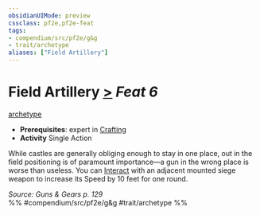 ```yaml
---
obsidianUIMode: preview
cssclass: pf2e,pf2e-feat
tags:
- compendium/src/pf2e/g&g
- trait/archetype
aliases: ["Field Artillery"]
---
```

# Field Artillery  [>](../../rules/core-rulebook/chapter-9-playing-the-game.md#Actions "Single Action") *Feat 6*  
[archetype](../../rules/traits/archetype.md)  

- **Prerequisites**: expert in [Crafting](../skills.md#Crafting)
- **Activity** Single Action

While castles are generally obliging enough to stay in one place, out in the field positioning is of paramount importance—a gun in the wrong place is worse than useless. You can [Interact](../../rules/actions/interact.md) with an adjacent mounted siege weapon to increase its Speed by 10 feet for one round.

*Source: Guns & Gears p. 129*  
%% #compendium/src/pf2e/g&g #trait/archetype %%